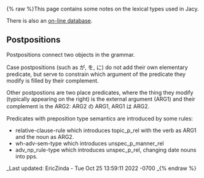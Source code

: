 {% raw %}This page contains some notes on the lexical types used in Jacy.

There is also an [on-line
database](http://compling.hss.ntu.edu.sg/ltdb/Jacy_1301/).

## Postpositions

Postpositions connect two objects in the grammar.

Case postpositions (such as が, を, に) do not add their own elementary
predicate, but serve to constrain which argument of the predicate they
modify is filled by their complement.

Other postpostions are two place predicates, where the thing they modify
(typically appearing on the right) is the external argument (ARG1) and
their complement is the ARG2: ARG2 の ARG1, ARG1 は ARG2.

Predicates with preposition type semantics are introduced by some rules:

- relative-clause-rule which introduces topic\_p\_rel with the verb as
ARG1 and the noun as ARG2.
- wh-adv-sem-type which introduces unspec\_p\_manner\_rel
- adv\_np\_rule-type which introduces unspec\_p\_rel, changing date
nouns into pps.

_Last updated: EricZinda - Tue Oct 25 13:59:11 2022 -0700
_{% endraw %}